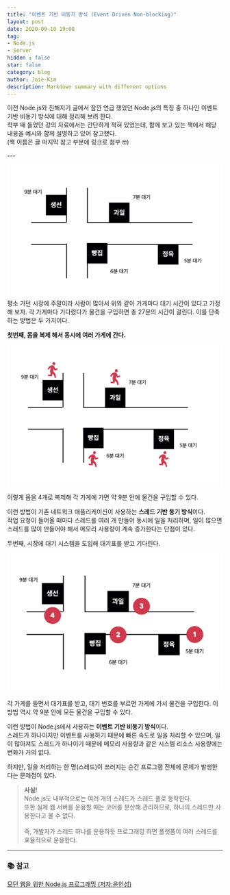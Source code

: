```yaml
---
title: "이벤트 기반 비동기 방식 (Event Driven Non-blocking)"
layout: post
date: 2020-09-10 19:00
tag:
- Node.js
- Server
hidden : false
star: false
category: blog
author: Joie-Kim
description: Markdown summary with different options
---
```

<p>
이전 Node.js와 친해지기 글에서 잠깐 언급 했었던 Node.js의 특징 중 하나인 이벤트 기반 비동기 방식에 대해 정리해 보려 한다.<br>
학부 때 들었던 강의 자료에서는 간단하게 적혀 있었는데, 함께 보고 있는 책에서 해당 내용을 예시와 함께 설명하고 있어 참고했다.<br>
(책 이름은 글 마지막 참고 부분에 링크로 첨부 🤓)
</p>
---

![image](/assets/200910/street.jpeg)
평소 가던 시장에 주말이라 사람이 많아서 위와 같이 가게마다 대기 시간이 있다고 가정해 보자.
각 가게마다 기다렸다가 물건을 구입하면 총 27분의 시간이 걸린다. 이를 단축하는 방법은 두 가지이다.

**첫번째, 몸을 복제 해서 동시에 여러 가게에 간다.**

![image](/assets/200910/thread-blocking.jpeg)

이렇게 몸을 4개로 복제해 각 가게에 가면 약 9분 안에 물건을 구입할 수 있다.

이런 방법이 기존 네트워크 애플리케이션이 사용하는 **스레드 기반 동기 방식**이다.<br>
작업 요청이 들어올 때마다 스레드를 여러 개 만들어 동시에 일을 처리하며, 일이 많으면 스레드를 많이 만들어야 해서 메모리 사용량이 계속 증가한다는 단점이 있다.

두번째, 시장에 대기 시스템을 도입해 대기표를 받고 기다린다.

![image](/assets/200910/event-nonblocking.jpeg)

각 가게를 돌면서 대기표를 받고, 대기 번호를 부르면 가게에 가서 물건을 구입한다. 이 방법 역시 약 9분 안에 모든 물건을 구입할 수 있다.

이런 방법이 Node.js에서 사용하는 **이벤트 기반 비동기 방식**이다.<br>
스레드가 하나이지만 이벤트를 사용하기 때문에 빠른 속도로 일을 처리할 수 있으며, 일이 많아져도 스레드가 하나이기 때문에 메모리 사용량과 같은 시스템 리소스 사용량에는 변화가 거의 없다.<br>

하지만, 일을 처리하는 한 명(스레드)이 쓰러지는 순간 프로그램 전체에 문제가 발생한다는 문제점이 있다.


> **사실!**<br>
Node.js도 내부적으로는 여러 개의 스레드가 스레드 풀로 동작한다.<br>또한 실제 웹 서버를 운용할 때는 코어를 분산해 관리하므로, 하나의 스레드만 사용한다고 볼 수 없다.<br>
<br>즉, 개발자가 스레드 하나를 운용하듯 프로그래밍 하면 플랫폼이 여러 스레드를 효율적으로 운용한다.

---

### 📚 참고

<a href="http://www.kyobobook.co.kr/product/detailViewKor.laf?ejkGb=KOR&mallGb=KOR&barcode=9788968482946&orderClick=LEa&Kc=">모던 웹을 위한 Node.js 프로그래밍 (저자:윤인성)</a>